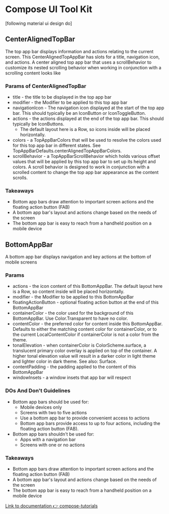 # Compose UI Tool Kit

[following material ui design do]


## CenterAlignedTopBar
The top app bar displays information and actions relating to the current screen.
This CenterAlignedTopAppBar has slots for a title, navigation icon, and actions.
A center aligned top app bar that uses a scrollBehavior to customize its nested scrolling behavior when working in conjunction with a scrolling content looks like

### Params of CenterAlignedTopBar

- title - the title to be displayed in the top app bar
- modifier - the Modifier to be applied to this top app bar
- navigationIcon - The navigation icon displayed at the start of the top app bar. This should typically be an IconButton or IconToggleButton.
- actions - the actions displayed at the end of the top app bar. This should typically be IconButtons. 
  - The default layout here is a Row, so icons inside will be placed horizontally.
- colors - a TopAppBarColors that will be used to resolve the colors used for this top app bar in different states. See TopAppBarDefaults.centerAlignedTopAppBarColors.
- scrollBehavior - a TopAppBarScrollBehavior which holds various offset values that will be applied by this top app bar to set up its height and colors. 
A scroll behavior is designed to work in conjunction with a scrolled content to change the top app bar appearance as the content scrolls.

### Takeaways
- Bottom app bars draw attention to important screen actions and the floating action button (FAB)
- A bottom app bar's layout and actions change based on the needs of the screen
- The bottom app bar is easy to reach from a handheld position on a mobile device


## BottomAppBar
A bottom app bar displays navigation and key actions at the bottom of mobile screens

### Params
- actions - the icon content of this BottomAppBar. The default layout here is a Row, so content inside will be placed horizontally.
- modifier - the Modifier to be applied to this BottomAppBar
- floatingActionButton - optional floating action button at the end of this BottomAppBar
- containerColor - the color used for the background of this BottomAppBar. Use Color.Transparent to have no color.
- contentColor - the preferred color for content inside this BottomAppBar. Defaults to either the matching content color for containerColor, or to the current LocalContentColor if containerColor is not a color from the theme.
- tonalElevation - when containerColor is ColorScheme.surface, a translucent primary color overlay is applied on top of the container. A higher tonal elevation value will result in a darker color in light theme and lighter color in dark theme. See also: Surface.
- contentPadding - the padding applied to the content of this BottomAppBar
- windowInsets - a window insets that app bar will respect

### DOs And Don't Guidelines
- Bottom app bars should be used for:
  - Mobile devices only 
  - Screens with two to five actions
  - Use a bottom app bar to provide convenient access to actions
  - Bottom app bars provide access to up to four actions, including the floating action button (FAB).
- Bottom app bars shouldn't be used for:
  - Apps with a navigation bar 
  - Screens with one or no actions


### Takeaways
- Bottom app bars draw attention to important screen actions and the floating action button (FAB)
- A bottom app bar's layout and actions change based on the needs of the screen
- The bottom app bar is easy to reach from a handheld position on a mobile device


[Link to documentation 👉 ](https://developer.android.com/reference/kotlin/androidx/compose/material3/package-summary)
[compose-tutorials](https://www.jetpackcompose.net/)